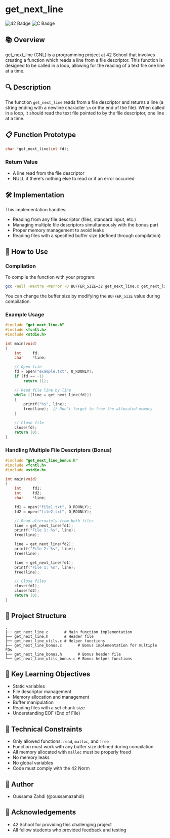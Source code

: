 # get_next_line

![42 Badge](https://img.shields.io/badge/42-get__next__line-00babc)
![C Badge](https://img.shields.io/badge/Language-C-blue)

## 📚 Overview

get_next_line (GNL) is a programming project at 42 School that involves creating a function which reads a line from a file descriptor. This function is designed to be called in a loop, allowing for the reading of a text file one line at a time.

## 🔍 Description

The function `get_next_line` reads from a file descriptor and returns a line (a string ending with a newline character `\n` or the end of the file). When called in a loop, it should read the text file pointed to by the file descriptor, one line at a time.

## 📋 Function Prototype

```c
char *get_next_line(int fd);
```

### Return Value
- A line read from the file descriptor
- NULL if there's nothing else to read or if an error occurred

## 🛠️ Implementation

This implementation handles:
- Reading from any file descriptor (files, standard input, etc.)
- Managing multiple file descriptors simultaneously with the bonus part
- Proper memory management to avoid leaks
- Reading files with a specified buffer size (defined through compilation)

## 🚀 How to Use

### Compilation

To compile the function with your program:

```bash
gcc -Wall -Wextra -Werror -D BUFFER_SIZE=32 get_next_line.c get_next_line_utils.c your_program.c
```

You can change the buffer size by modifying the `BUFFER_SIZE` value during compilation.

### Example Usage

```c
#include "get_next_line.h"
#include <fcntl.h>
#include <stdio.h>

int main(void)
{
    int     fd;
    char    *line;

    // Open file
    fd = open("example.txt", O_RDONLY);
    if (fd == -1)
        return (1);

    // Read file line by line
    while ((line = get_next_line(fd)))
    {
        printf("%s", line);
        free(line);  // Don't forget to free the allocated memory
    }

    // Close file
    close(fd);
    return (0);
}
```

### Handling Multiple File Descriptors (Bonus)

```c
#include "get_next_line_bonus.h"
#include <fcntl.h>
#include <stdio.h>

int main(void)
{
    int     fd1;
    int     fd2;
    char    *line;

    fd1 = open("file1.txt", O_RDONLY);
    fd2 = open("file2.txt", O_RDONLY);

    // Read alternately from both files
    line = get_next_line(fd1);
    printf("File 1: %s", line);
    free(line);

    line = get_next_line(fd2);
    printf("File 2: %s", line);
    free(line);

    line = get_next_line(fd1);
    printf("File 1: %s", line);
    free(line);

    // Close files
    close(fd1);
    close(fd2);
    return (0);
}
```

## 🧩 Project Structure

```
.
├── get_next_line.c       # Main function implementation
├── get_next_line.h       # Header file
├── get_next_line_utils.c # Helper functions
├── get_next_line_bonus.c       # Bonus implementation for multiple FDs
├── get_next_line_bonus.h       # Bonus header file
└── get_next_line_utils_bonus.c # Bonus helper functions
```

## 🔬 Key Learning Objectives

- Static variables
- File descriptor management
- Memory allocation and management
- Buffer manipulation
- Reading files with a set chunk size
- Understanding EOF (End of File)

## 📝 Technical Constraints

- Only allowed functions: `read`, `malloc`, and `free`
- Function must work with any buffer size defined during compilation
- All memory allocated with `malloc` must be properly freed
- No memory leaks
- No global variables
- Code must comply with the 42 Norm

## 👤 Author

- Oussama Zahdi (@oussamazahdi)

## 💬 Acknowledgements

- 42 School for providing this challenging project
- All fellow students who provided feedback and testing